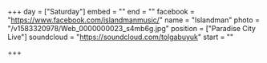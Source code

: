 +++
day = ["Saturday"]
embed = ""
end = ""
facebook = "https://www.facebook.com/islandmanmusic/"
name = "Islandman"
photo = "/v1583320978/Web_0000000023_s4mb6g.jpg"
position = ["Paradise City Live"]
soundcloud = "https://soundcloud.com/tolgabuyuk"
start = ""

+++
